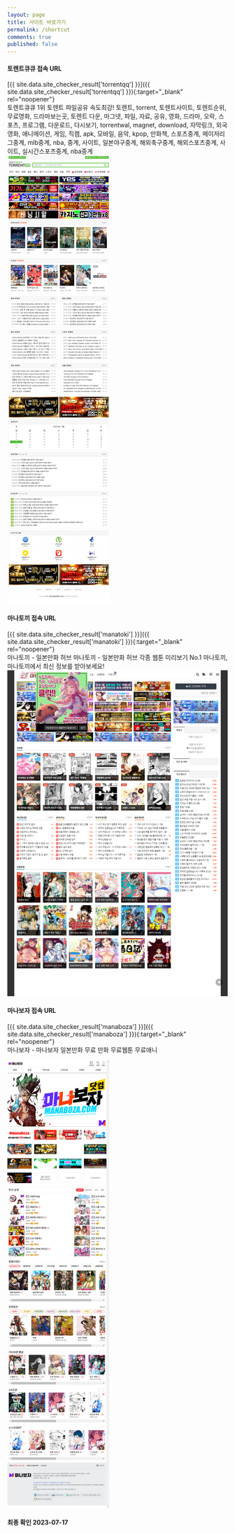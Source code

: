 ```yaml
---
layout: page
title: 사이트 바로가기
permalink: /shortcut
comments: true
published: false
---
```

#### 토렌트큐큐 접속 URL
[{{ site.data.site_checker_result['torrentqq'] }}]({{ site.data.site_checker_result['torrentqq'] }}){:target="_blank" rel="noopener"}  
토렌트큐큐 1위 토렌트 파일공유 속도최강! 토렌트, torrent, 토렌트사이트, 토렌트순위, 무료영화, 드라마보는곳, 토렌트 다운, 마그넷, 파일, 자료, 공유, 영화, 드라마, 오락, 스포츠, 프로그램, 다운로드, 다시보기, torrentwal, magnet, download, 자막링크, 외국영화, 애니메이션, 게임, 직캠, apk, 모바일, 음악, kpop, 만화책, 스포츠중계, 메이저리그중계, mlb중계, nba, 중계, 사이트, 일본야구중계, 해외축구중계, 해외스포츠중계, 사이트, 실시간스포츠중계, nba중계  
![](/assets/images/screenshot/torrentqq265.com.png)  

#### 마나토끼 접속 URL
[{{ site.data.site_checker_result['manatoki'] }}]({{ site.data.site_checker_result['manatoki'] }}){:target="_blank" rel="noopener"}  
마나토끼 - 일본만화 허브
마나토끼 - 일본만화 허브 각종 웹툰 미리보기 No.1 마나토끼, 마나토끼에서 최신 정보를 받아보세요!
![](/assets/images/screenshot/manatoki296.net.png)

#### 마나보자 접속 URL
[{{ site.data.site_checker_result['manaboza'] }}]({{ site.data.site_checker_result['manaboza'] }}){:target="_blank" rel="noopener"}  
마나보자 - 마나보자 일본만화 무료 만화 무료웹툰 무료애니

![](/assets/images/screenshot/www.manaboza37.com.png)

#### 최종 확인 2023-07-17

